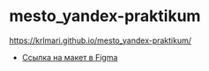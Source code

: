 # mesto_yandex-praktikum
https://krlmari.github.io/mesto_yandex-praktikum/

* [Ссылка на макет в Figma](https://www.figma.com/file/2cn9N9jSkmxD84oJik7xL7/JavaScript.-Sprint-4?node-id=0%3A1)

